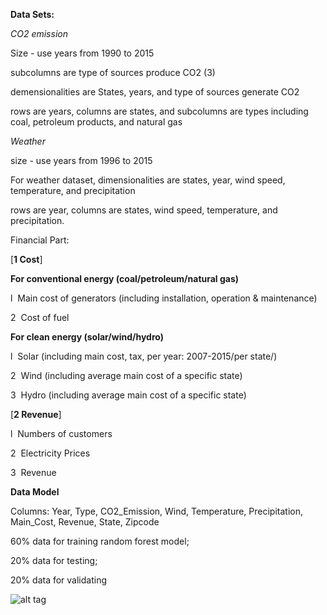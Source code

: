 
**Data Sets:**

*CO2 emission*

Size - use years from 1990 to 2015

subcolumns are type of sources produce CO2 (3)

demensionalities are States, years, and type of sources generate CO2

rows are years, columns are states, and subcolumns are types including coal, petroleum products, and natural gas

*Weather*

size - use years from 1996 to 2015

For weather dataset, dimensionalities are states, year, wind speed, temperature, and precipitation

rows are year, columns are states, wind speed, temperature, and precipitation.

Financial Part:

[**1 Cost**]

**For conventional energy (coal/petroleum/natural gas)**

l  Main cost of generators (including installation, operation & maintenance)

2  Cost of fuel

**For clean energy (solar/wind/hydro)**

l  Solar (including main cost, tax,  per year: 2007-2015/per state/)

2  Wind (including average main cost of a specific state)

3  Hydro (including average main cost of a specific state)



[**2  Revenue**]

l  Numbers of customers 

2  Electricity Prices

3  Revenue



**Data Model**

Columns: Year, Type, CO2_Emission, Wind, Temperature, Precipitation, Main_Cost, Revenue, State, Zipcode

60% data for training random forest model;

20% data for testing;

20% data for validating

![alt tag](https://github.com/danielfather7/EASE-Project/blob/master/Project_Goal/initial%20matrix.png)


